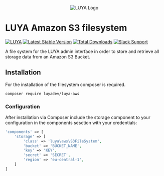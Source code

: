 <p align="center">
  <img src="https://raw.githubusercontent.com/luyadev/luya/master/docs/logo/luya-logo-0.2x.png" alt="LUYA Logo"/>
</p>

# LUYA Amazon S3 filesystem

[![LUYA](https://img.shields.io/badge/Powered%20by-LUYA-brightgreen.svg)](https://luya.io)
[![Latest Stable Version](https://poser.pugx.org/luyadev/luya-aws/v/stable)](https://packagist.org/packages/luyadev/luya-aws)
[![Total Downloads](https://poser.pugx.org/luyadev/luya-aws/downloads)](https://packagist.org/packages/luyadev/luya-aws)
[![Slack Support](https://img.shields.io/badge/Slack-luyadev-yellowgreen.svg)](https://slack.luya.io/)

A file system for the LUYA admin interface in order to store and retrieve all storage data from an Amazon S3 Bucket.

## Installation

For the installation of the filesystem composer is required.

```sh
composer require luyadev/luya-aws
```

### Configuration 

After installation via Composer include the storage component to your configuration in the components sesction with your credentials:

```php
'components' => [
    'storage' => [
        'class' => 'luya\aws\S3FileSystem',
        'bucket' => 'BUCKET_NAME',
        'key' => 'KEY',
        'secret' => 'SECRET',
        'region' => 'eu-central-1',
    ]
]
```
